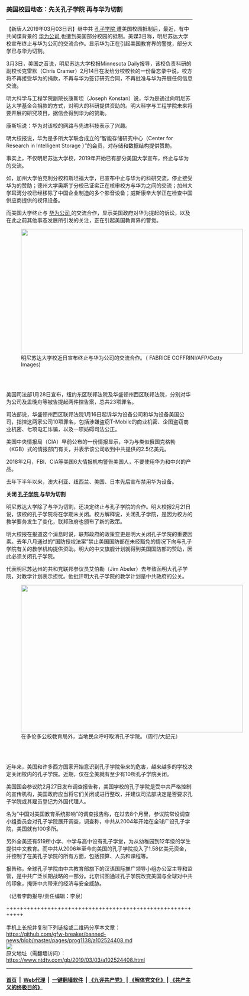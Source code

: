 ### 美国校园动态：先关孔子学院 再与华为切割
------------------------

<div class="post_content">
 <p>
  【新唐人2019年03月03日讯】继中共
  <a href="https://www.ntdtv.com/gb/孔子学院.htm">
   孔子学院
  </a>
  遭美国校园抵制后，最近，有中共间谍背景的
  <a href="https://www.ntdtv.com/gb/华为公司.htm">
   华为公司
  </a>
  也遭到美国部分校园的抵制。美媒3日称，明尼苏达大学校宣布终止与华为公司的交流合作。显示华为正在引起美国教育界的警觉，部分大学已与华为切割。
 </p>
 <p>
  3月3日，美国之音说，明尼苏达大学校报Minnesota Daily报导，该校负责科研的副校长克雷默（Chris Cramer）2月14日在发给分校校长的一份备忘录中说，校方将不再接受华为的捐款，不再与华为签订研究合同，不再批准与华为开展任何信息交流。
 </p>
 <p>
  明大科学与工程学院副院长康斯坦（Joseph Konstan）说，华为是通过向明尼苏达大学基金会捐款的方式，对明大的科研提供资助的。明大科学与工程学院未来将要开展的研究项目，据信会得到华为的赞助。
 </p>
 <p>
  康斯坦说：华为对该校的网路与先进科技表示了兴趣。
 </p>
 <p>
  明大校报说，华为是多所大学联合成立的“智能存储研究中心（Center for Research in Intelligent Storage ）”的会员，对存储和数据结构提供赞助。
 </p>
 <p>
  事实上，不仅明尼苏达大学校，2019年开始已有部分美国大学宣布，终止与华为的交流。
 </p>
 <p>
  如，加州大学伯克利分校和斯坦福大学，已宣布中止与华为的科研交流，停止接受华为的赞助；德州大学奥斯丁分校已证实正在核审校方与华为之间的交流；加州大学耳湾分校已经移除了中国企业制造的多个影音设备；威斯康辛大学正在检查中国供应商提供的视讯设备。
 </p>
 <p>
  而美国大学终止与
  <a href="https://www.ntdtv.com/gb/华为公司.htm">
   华为公司
  </a>
  的交流合作，显示美国政府对华为提起的诉讼，以及在此之前其他事态发展所引发的关注，正在引起美国教育界的警觉。
 </p>
 <figure class="wp-caption alignnone" id="attachment_102524410" style="width: 600px">
  <a href="https://www.ntdtv.com/assets/uploads/2019/03/988cb0e40397c9c9f17d0c7c473b62d9.jpg">
   <img alt="" class="size-medium wp-image-102524410" height="338" src="https://www.ntdtv.com/assets/uploads/2019/03/988cb0e40397c9c9f17d0c7c473b62d9-600x338.jpg" width="600"/>
  </a>
  <br/><figcaption class="wp-caption-text">
   明尼苏达大学校近日宣布终止与华为公司的交流合作。（ FABRICE COFFRINI/AFP/Getty Images)
  </figcaption><br/>
 </figure><br/>
 <p>
  美国司法部1月28日宣布，纽约东区联邦法院及华盛顿州西区联邦法院，分别对华为公司及孟晚舟等被告提起两件控告案，总共23项罪名。
 </p>
 <p>
  司法部说，华盛顿州西区联邦法院1月16日起诉华为设备公司和华为设备美国公司，指控这两家公司10项罪名，包括涉嫌盗窃T-Mobile的商业机密、企图盗窃商业机密、七项电汇诈骗，以及一项妨碍司法公正。
 </p>
 <p>
  美国中央情报局（CIA）早前公布的一份情报显示，华为与类似俄国克格勃（KGB）式的情报部门有关，并表示该公司收到中共提供的2.5亿美元。
 </p>
 <p>
  2018年2月，FBI、CIA等美国6大情报机构警告美国人，不要使用华为和中兴的产品。
 </p>
 <p>
  去年下半年以来，澳大利亚、纽西兰、美国、日本先后宣布禁用华为设备。
 </p>
 <p>
  <strong>
   关闭
   <a href="https://www.ntdtv.com/gb/孔子学院.htm">
    孔子学院
   </a>
   与华为切割
  </strong>
 </p>
 <p>
  明尼苏达大学除了与华为切割，还决定终止与孔子学院的合作。明大校报2月21日说，该校的孔子学院将在学期末关闭。校方解释说，关闭孔子学院，是因为校方的教学要务发生了变化，联邦政府也颁布了新的政策。
 </p>
 <p>
  明大校报在报道这个消息时说，联邦政府的政策变更是明大关闭孔子学院的重要因素。去年八月通过的“国防授权法案”禁止美国国防部在未经豁免的情况下向与孔子学院有关的教学机构提供资助。明大的中文旗舰计划就得到美国国防部的赞助，因此必须关闭孔子学院。
 </p>
 <p>
  代表明尼苏达州的共和党联邦参议员艾伯勒（Jim Abeler）去年致函明大孔子学院，对教学计划表示担忧。他批评明大孔子学院的教学计划是中共政府的公关。
 </p>
 <figure class="wp-caption alignnone" id="attachment_102524409" style="width: 600px">
  <a href="https://www.ntdtv.com/assets/uploads/2019/03/4c32d21781d951e34ac0d13f4ae06a0d-600x399.jpg">
   <img alt="" class="size-medium wp-image-102524409" height="399" src="https://www.ntdtv.com/assets/uploads/2019/03/4c32d21781d951e34ac0d13f4ae06a0d-600x399-600x399.jpg" width="600"/>
  </a>
  <br/><figcaption class="wp-caption-text">
   在多伦多公校教育局外，当地民众呼吁取消孔子学院。（周行/大纪元）
  </figcaption><br/>
 </figure><br/>
 <p>
  近年来，美国和许多西方国家开始意识到孔子学院带来的危害，越来越多的学校决定关闭校内的孔子学院。近期，仅在全美就有至少有10所孔子学院关闭。
 </p>
 <p>
  美国国会参议院2月27日发布调查报告称，美国学校的孔子学院是受中共严格控制的宣传机构，美国政府应当将它们关闭或进行整改，并建议司法部决定是否要求孔子学院或其雇员登记为外国代理人。
 </p>
 <p>
  名为“中国对美国教育系统影响”的调查报告称，在过去8个月里，参议院常设调查小组委员会对孔子学院展开调查，调查称，中共从2004年开始在全球广设孔子学院，美国就有100多所。
 </p>
 <p>
  另外全美还有519所小学、中学与高中设有孔子学堂，为从幼稚园到12年级的学生提供中文教育。而中共从2006年至今向美国的孔子学院投入了1.58亿美元资金，并控制了在美孔子学院的所有方面，包括预算、人员和课程等。
 </p>
 <p>
  报告称，全球孔子学院由中共教育部旗下的汉语国际推广领导小组办公室主导和监管，是中共广泛长期战略的一部分。北京试图通过孔子学院改变美国与全球对中共的印象，掩饰中共带来的经济与安全威胁。
 </p>
 <p>
  （记者李韵报导/责任编辑：李泉）
 </p>
 <div class="single_ad">
 </div>
</div>

+++++++++++++++++++++++++++++++++++++++++++++++++++++++++++<br/><br/>
手机上长按并复制下列链接或二维码分享本文章：<br/>
https://github.com/gfw-breaker/banned-news/blob/master/pages/prog1138/a102524408.md <br/>
<a href='https://github.com/gfw-breaker/banned-news/blob/master/pages/prog1138/a102524408.md'><img src='https://github.com/gfw-breaker/banned-news/blob/master/pages/prog1138/a102524408.md.png'/></a> <br/>
原文地址（需翻墙访问）：https://www.ntdtv.com/gb/2019/03/03/a102524408.html


------------------------
#### [首页](https://github.com/gfw-breaker/banned-news/blob/master/README.md) &nbsp;|&nbsp; [Web代理](https://github.com/labour-camp/helloworld) &nbsp;|&nbsp; [一键翻墙软件](https://github.com/gfw-breaker/nogfw/blob/master/README.md) &nbsp;| [《九评共产党》](https://github.com/gfw-breaker/9ping.md/blob/master/README.md#九评之一评共产党是什么) | [《解体党文化》](https://github.com/gfw-breaker/jtdwh.md/blob/master/README.md) | [《共产主义的终极目的》](https://github.com/gfw-breaker/gczydzjmd.md/blob/master/README.md)


